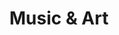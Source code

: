 ---
title: Music & Art
summary: music,art 
type: landing

cascade:
  - _target:
      kind: page
    params:
      show_breadcrumb: true

sections:
  - block: collection
    id: muisc_art
    content:
      title: Music & Art
      text: |
        <p style="text-align: justify;">Aside from my technical work, I’m really into music and art. I play the flute and cajon, and I’ve always enjoyed sketching with pencils. Even though I haven’t been able to dive into these hobbies much lately, they’re still a big part of who I am.</p>
      filters:
        folders:
          - music_art
    design:
      view: article-grid
      columns: 3
---